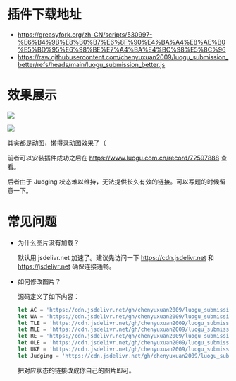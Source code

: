 # 插件下载地址

- <https://greasyfork.org/zh-CN/scripts/530997-%E6%B4%9B%E8%B0%B7%E6%8F%90%E4%BA%A4%E8%AE%B0%E5%BD%95%E6%98%BE%E7%A4%BA%E4%BC%98%E5%8C%96>
- <https://raw.githubusercontent.com/chenyuxuan2009/luogu_submission_better/refs/heads/main/luogu_submission_better.js>

# 效果展示

![](https://cdn.jsdelivr.net/gh/chenyuxuan2009/luogu_submission_better/example1.png)

![](https://cdn.jsdelivr.net/gh/chenyuxuan2009/luogu_submission_better/example2.png)

其实都是动图，懒得录动图效果了（

前者可以安装插件成功之后在 <https://www.luogu.com.cn/record/72597888> 查看。

后者由于 Judging 状态难以维持，无法提供长久有效的链接。可以写题的时候留意一下。

# 常见问题

- 为什么图片没有加载？

  默认用 jsdelivr.net 加速了。建议先访问一下 <https://cdn.jsdelivr.net> 和 https://jsdelivr.net 确保连接通畅。

- 如何修改图片？

  源码定义了如下内容：

  ```js
  let AC = 'https://cdn.jsdelivr.net/gh/chenyuxuan2009/luogu_submission_better/AC.gif'
  let WA = 'https://cdn.jsdelivr.net/gh/chenyuxuan2009/luogu_submission_better/WA.gif'
  let TLE = 'https://cdn.jsdelivr.net/gh/chenyuxuan2009/luogu_submission_better/TLE.gif'
  let MLE = 'https://cdn.jsdelivr.net/gh/chenyuxuan2009/luogu_submission_better/MLE.gif'
  let RE = 'https://cdn.jsdelivr.net/gh/chenyuxuan2009/luogu_submission_better/RE.gif'
  let OLE = 'https://cdn.jsdelivr.net/gh/chenyuxuan2009/luogu_submission_better/OLE.gif'
  let UKE = 'https://cdn.jsdelivr.net/gh/chenyuxuan2009/luogu_submission_better/UKE.gif'
  let Judging = 'https://cdn.jsdelivr.net/gh/chenyuxuan2009/luogu_submission_better/Judging.gif'
  ```

  把对应状态的链接改成你自己的图片即可。
